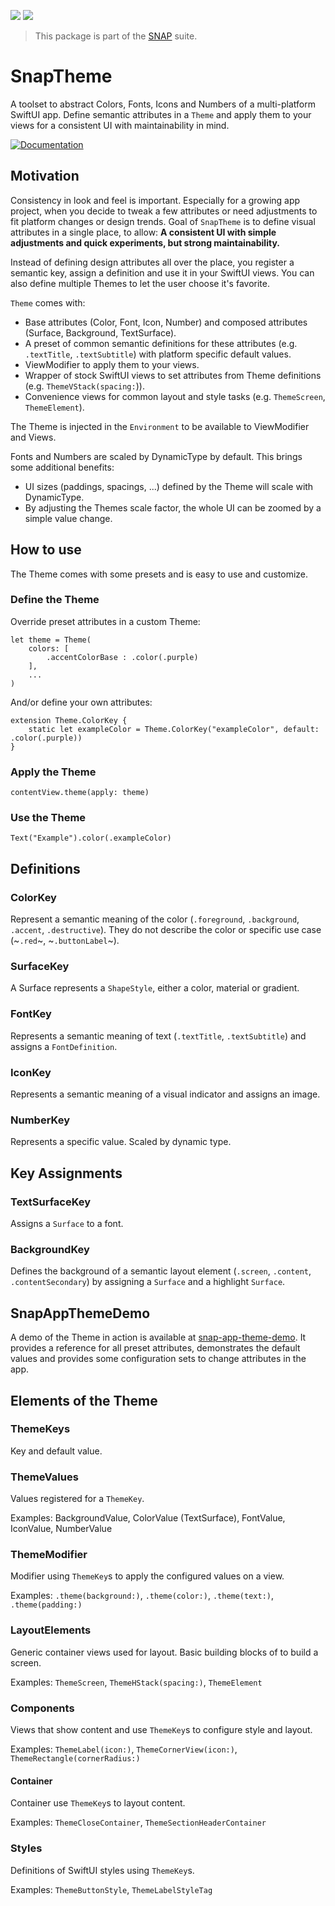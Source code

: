 <!-- Copy badges from SPI -->
[![](https://img.shields.io/endpoint?url=https%3A%2F%2Fswiftpackageindex.com%2Fapi%2Fpackages%2Fsimonnickel%2Fsnap-theme%2Fbadge%3Ftype%3Dplatforms)](https://swiftpackageindex.com/simonnickel/snap-theme)
[![](https://img.shields.io/endpoint?url=https%3A%2F%2Fswiftpackageindex.com%2Fapi%2Fpackages%2Fsimonnickel%2Fsnap-theme%2Fbadge%3Ftype%3Dswift-versions)](https://swiftpackageindex.com/simonnickel/snap-theme) 

> This package is part of the [SNAP](https://github.com/simonnickel/snap-abstract) suite.


# SnapTheme

A toolset to abstract Colors, Fonts, Icons and Numbers of a multi-platform SwiftUI app. Define semantic attributes in a `Theme` and apply them to your views for a consistent UI with maintainability in mind.


[![Documentation][documentation badge]][documentation] 

[documentation]: https://swiftpackageindex.com/simonnickel/snap-theme/main/documentation/snaptheme
[documentation badge]: https://img.shields.io/badge/Documentation-DocC-blue


## Motivation

Consistency in look and feel is important. Especially for a growing app project, when you decide to tweak a few attributes or need adjustments to fit platform changes or design trends. Goal of `SnapTheme` is to define visual attributes in a single place, to allow: **A consistent UI with simple adjustments and quick experiments, but strong maintainability.**

Instead of defining design attributes all over the place, you register a semantic key, assign a definition and use it in your SwiftUI views. You can also define multiple Themes to let the user choose it's favorite.

`Theme` comes with:
 - Base attributes (Color, Font, Icon, Number) and composed attributes (Surface, Background, TextSurface).
 - A preset of common semantic definitions for these attributes (e.g. `.textTitle`, `.textSubtitle`) with platform specific default values.
 - ViewModifier to apply them to your views.
 - Wrapper of stock SwiftUI views to set attributes from Theme definitions (e.g. `ThemeVStack(spacing:`)).
 - Convenience views for common layout and style tasks (e.g. `ThemeScreen`, `ThemeElement`).

The Theme is injected in the `Environment` to be available to ViewModifier and Views. 

Fonts and Numbers are scaled by DynamicType by default. This brings some additional benefits: 
 - UI sizes (paddings, spacings, ...) defined by the Theme will scale with DynamicType.
 - By adjusting the Themes scale factor, the whole UI can be zoomed by a simple value change.
  

## How to use

The Theme comes with some presets and is easy to use and customize.

### Define the Theme
Override preset attributes in a custom Theme:
```
let theme = Theme(
	colors: [
		.accentColorBase : .color(.purple)
	], 
	...
)
```

And/or define your own attributes:
```
extension Theme.ColorKey {
	static let exampleColor = Theme.ColorKey("exampleColor", default: .color(.purple))
}
```

### Apply the Theme
```
contentView.theme(apply: theme)
```

### Use the Theme
```
Text("Example").color(.exampleColor)
```


## Definitions

### ColorKey

Represent a semantic meaning of the color (`.foreground`, `.background`, `.accent`, `.destructive`).
They do not describe the color or specific use case (~`.red`~, ~`.buttonLabel`~).


### SurfaceKey

A Surface represents a `ShapeStyle`, either a color, material or gradient.


### FontKey

Represents a semantic meaning of text (`.textTitle`, `.textSubtitle`) and assigns a `FontDefinition`.


### IconKey

Represents a semantic meaning of a visual indicator and assigns an image.


### NumberKey

Represents a specific value. Scaled by dynamic type.


## Key Assignments

### TextSurfaceKey

Assigns a `Surface` to a font.

### BackgroundKey

Defines the background of a semantic layout element (`.screen`, `.content`, `.contentSecondary`) by assigning a `Surface` and a highlight `Surface`.


## SnapAppThemeDemo

A demo of the Theme in action is available at [snap-app-theme-demo](https://github.com/simonnickel/snap-app-theme-demo).
It provides a reference for all preset attributes, demonstrates the default values and provides some configuration sets to change attributes in the app.


## Elements of the Theme 

### ThemeKeys

Key and default value.


### ThemeValues

Values registered for a `ThemeKey`.

Examples: BackgroundValue, ColorValue (TextSurface), FontValue, IconValue, NumberValue 
 
 
### ThemeModifier

Modifier using `ThemeKey`s to apply the configured values on a view. 

Examples: `.theme(background:)`, `.theme(color:)`, `.theme(text:)`, `.theme(padding:)`


### LayoutElements

Generic container views used for layout. Basic building blocks of to build a screen.

Examples: `ThemeScreen`, `ThemeHStack(spacing:)`, `ThemeElement` 


### Components

Views that show content and use `ThemeKey`s to configure style and layout.

Examples: `ThemeLabel(icon:)`, `ThemeCornerView(icon:)`, `ThemeRectangle(cornerRadius:)`


#### Container

Container use `ThemeKey`s to layout content.

Examples: `ThemeCloseContainer`, `ThemeSectionHeaderContainer`


### Styles

Definitions of SwiftUI styles using `ThemeKey`s.

Examples: `ThemeButtonStyle`, `ThemeLabelStyleTag`

